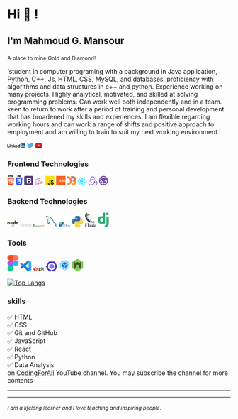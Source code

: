 # Hi 👋 !

## I'm Mahmoud G. Mansour
<small style='font-size:12px;'>A place to mine Gold and Diamond! </small>

‘student in computer programing with a background in Java application, Python, C++, Js, HTML, CSS, MySQL, and databases. 
proficiency with algorithms and data structures in c++ and python. Experience working on many projects. Highly analytical, motivated, and skilled at solving programming problems. Can work well both independently and in a team.  keen to return to work after a period of training and personal development that has broadened my skills and experiences.
 I am flexible regarding working hours and can work a range of shifts and positive approach to employment and am willing to train to suit my next working environment.’



<div>
<a href="https://www.linkedin.com/in/asabeneh" target="_blank"><img src='./linkedin.svg' alt='LinkedIn' width="8%"></a>
<a href="https://twitter.com/Asabeneh" target="_blank"><img src='./twitter.svg' alt='Twitter' width="3%" title='@Asabeneh'></a>
<a href="https://www.youtube.com/channel/UCM4xOopkYiPwJqyKsSqL9mw" target="_blank"><img src='./youtube.svg' alt='YouTube' width="3%"></a>

</div>

### Frontend Technologies

<div>
  <img src ="./html-5.svg" alt="HTML5 logo" width="3%" title='HTML5'/>
  <img src ="./css-3.svg" alt="CSS3 logo" width="3%" title='CSS3'/>
  <img src ="./bootstrap.svg" alt="Bootstrap logo" width="4%" title='Bootstrap'/>
  <img src ="./sass.svg" alt="Sass logo" width="4%" title='Sass'/>
  <img src ="./javascript.svg" alt="JavaScript logo" width="4%" title='JavaScript'/>
  <img src ="./es6.svg" alt="ES6 logo" width="4%" title='ES6'/>
  <img src ="./d3.svg" alt="D3 logo" width="4%" title='D3.js'/>
  <img src ="./react.svg" alt="react logo" width="4%" title='React'/>
  <img src ="./redux.svg" alt="redux logo" width="4%" title='Redux'/>
  <img src ="./gatsby.svg" alt="Gatsby logo" width="4%" title='Gatsby'/>
<div> 

### Backend Technologies

<div>
  <img src ="./nodejs.svg" alt="Node logo" width="5%" title='Nodejs'/>
  <img src ="./express.svg" alt="express logo" width="5%" title='Express'/>
  <img src ="./mongodb.svg" alt="D3 logo" width="5%" title='MongoDB'/>
  <img src ="./mysql.svg" alt="mysql logo" width="5%" title='MYSQL'/>
  <img src ="./sqlite.svg" alt="sqlite logo" width="5%" title='sqlite'/>
  <img src ="./python.svg" alt="Python logo" width="5%" title='Python'/>
  <img src ="./flask.svg" alt="Flask logo" width="5%" title='Flask'/>
  <img src ="./django.svg" alt="Django logo" width="5%" title='Django'/>
</div>

### Tools

<div>
  <img src ="./figma.svg" alt="Figma logo" width="5%" title='Figma'/>
  <img src ="./visual-studio-code.svg" alt="VS Code logo" width="5%" title='Visual Studio Code'/>
  <img src ="./git.svg" alt="Git logo" width="5%" title='Git'/>
  <img src ="./eslint.svg" alt="ESLint logo" width="5%" title='ESLint'/>
  <img src ="./webpack.svg" alt="Webpack logo" width="5%" title='Webpack'/>
  <img src ="./nodemon.svg" alt="Nodemon logo" width="5%" title='Nodemon'/> 
</div>
  
[![Top Langs](https://github-readme-stats.vercel.app/api/top-langs/?username=roone858&layout)](https://github.com/asabeneh/github-readme-stats)
  
 ### skills
  
✅ HTML <br />
✅ CSS <br />
✅ Git and GitHub <br />
✅ JavaScript <br />
✅ React <br />
✅ Python <br />
✅ Data Analysis <br />
 on <a href="https://www.youtube.com/channel/UCM4xOopkYiPwJqyKsSqL9mw" target="_blank">CodingForAll</a> YouTube channel. You may subscribe the channel for more contents
 </div>
  
 ---
  


<!-- ## Tech Stacks
- MEEN Stack
- MERN Stack
- JAM Stack
- MRF Stack
 -->

---
<small> _I am a lifelong learner and I love teaching and inspiring people_. </small>
